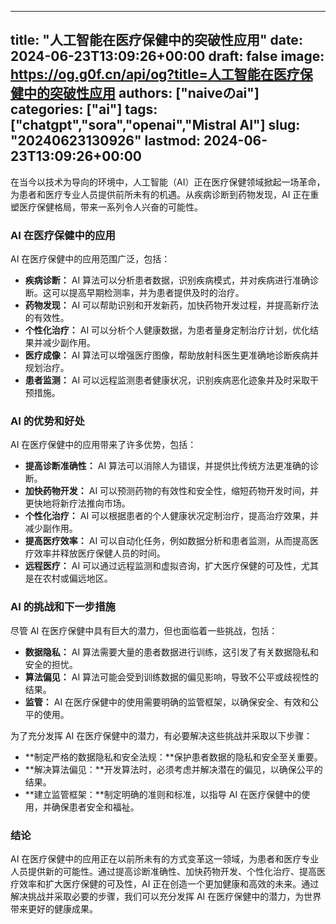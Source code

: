 
---
title: "人工智能在医疗保健中的突破性应用"
date: 2024-06-23T13:09:26+00:00
draft: false
image: https://og.g0f.cn/api/og?title=人工智能在医疗保健中的突破性应用
authors: ["naiveのai"]
categories: ["ai"]
tags: ["chatgpt","sora","openai","Mistral AI"]
slug: "20240623130926"
lastmod: 2024-06-23T13:09:26+00:00
---
在当今以技术为导向的环境中，人工智能（AI）正在医疗保健领域掀起一场革命，为患者和医疗专业人员提供前所未有的机遇。从疾病诊断到药物发现，AI 正在重塑医疗保健格局，带来一系列令人兴奋的可能性。

### AI 在医疗保健中的应用

AI 在医疗保健中的应用范围广泛，包括：

- **疾病诊断：** AI 算法可以分析患者数据，识别疾病模式，并对疾病进行准确诊断。这可以提高早期检测率，并为患者提供及时的治疗。
- **药物发现：** AI 可以帮助识别和开发新药，加快药物开发过程，并提高新疗法的有效性。
- **个性化治疗：** AI 可以分析个人健康数据，为患者量身定制治疗计划，优化结果并减少副作用。
- **医疗成像：** AI 算法可以增强医疗图像，帮助放射科医生更准确地诊断疾病并规划治疗。
- **患者监测：** AI 可以远程监测患者健康状况，识别疾病恶化迹象并及时采取干预措施。

### AI 的优势和好处

AI 在医疗保健中的应用带来了许多优势，包括：

- **提高诊断准确性：** AI 算法可以消除人为错误，并提供比传统方法更准确的诊断。
- **加快药物开发：** AI 可以预测药物的有效性和安全性，缩短药物开发时间，并更快地将新疗法推向市场。
- **个性化治疗：** AI 可以根据患者的个人健康状况定制治疗，提高治疗效果，并减少副作用。
- **提高医疗效率：** AI 可以自动化任务，例如数据分析和患者监测，从而提高医疗效率并释放医疗保健人员的时间。
- **远程医疗：** AI 可以通过远程监测和虚拟咨询，扩大医疗保健的可及性，尤其是在农村或偏远地区。

### AI 的挑战和下一步措施

尽管 AI 在医疗保健中具有巨大的潜力，但也面临着一些挑战，包括：

- **数据隐私：** AI 算法需要大量的患者数据进行训练，这引发了有关数据隐私和安全的担忧。
- **算法偏见：** AI 算法可能会受到训练数据的偏见影响，导致不公平或歧视性的结果。
- **监管：** AI 在医疗保健中的使用需要明确的监管框架，以确保安全、有效和公平的使用。

为了充分发挥 AI 在医疗保健中的潜力，有必要解决这些挑战并采取以下步骤：

- **制定严格的数据隐私和安全法规：**保护患者数据的隐私和安全至关重要。
- **解决算法偏见：**开发算法时，必须考虑并解决潜在的偏见，以确保公平的结果。
- **建立监管框架：**制定明确的准则和标准，以指导 AI 在医疗保健中的使用，并确保患者安全和福祉。

### 结论

AI 在医疗保健中的应用正在以前所未有的方式变革这一领域，为患者和医疗专业人员提供新的可能性。通过提高诊断准确性、加快药物开发、个性化治疗、提高医疗效率和扩大医疗保健的可及性，AI 正在创造一个更加健康和高效的未来。通过解决挑战并采取必要的步骤，我们可以充分发挥 AI 在医疗保健中的潜力，为世界带来更好的健康成果。